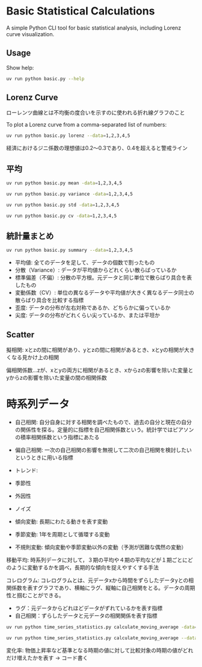 # Basic Statistical Calculations

A simple Python CLI tool for basic statistical analysis, including Lorenz curve visualization.

## Usage

Show help:
```bash
uv run python basic.py --help
```

## Lorenz Curve

ローレンツ曲線とは不均衡の度合いを示すのに使われる折れ線グラフのこと

To plot a Lorenz curve from a comma-separated list of numbers:
```bash
uv run python basic.py lorenz --data=1,2,3,4,5
```

経済におけるジニ係数の理想値は0.2～0.3であり、0.4を超えると警戒ライン

## 平均

```bash
uv run python basic.py mean -data=1,2,3,4,5

uv run python basic.py variance -data=1,2,3,4,5

uv run python basic.py std -data=1,2,3,4,5

uv run python basic.py cv -data=1,2,3,4,5
```

## 統計量まとめ

```bash
uv run python basic.py summary --data=1,2,3,4,5
```

- 平均値: 全てのデータを足して、データの個数で割ったもの
- 分散（Variance）: データが平均値からどれくらい散らばっているか
- 標準偏差（不偏）: 分散の平方根。元データと同じ単位で散らばり具合を表したもの
- 変動係数（CV）: 単位の異なるデータや平均値が大きく異なるデータ同士の散らばり具合を比較する指標
- 歪度: データの分布が左右対称であるか、どちらかに偏っているか
- 尖度: データの分布がどれくらい尖っているか、または平坦か


## Scatter

擬相関: xとzの間に相関があり、yとzの間に相関があるとき、xとyの相関が大きくなる見かけ上の相関

偏相関係数…zが、xとyの両方に相関があるとき、xからzの影響を除いた変量とyからzの影響を除いた変量の間の相関係数

# 時系列データ

- 自己相関: 自分自身に対する相関を調べたもので、過去の自分と現在の自分の関係性を探る。定量的に指標を自己相関係数という。統計学ではピアソンの積率相関係数という指標にあたる
- 偏自己相関: 一次の自己相関の影響を無視して二次の自己相関を検討したいというときに用いる指標
- トレンド: 
- 季節性
- 外因性
- ノイズ

- 傾向変動: 長期にわたる動きを表す変動
- 季節変動: 1年を周期として循環する変動
- 不規則変動: 傾向変動や季節変動以外の変動（予測が困難な偶然の変動）

移動平均: 時系列データに対して，３期の平均や４期の平均などが１期ごとにどのように変動するかを調べ，長期的な傾向を捉えやすくする手法

コレログラム: コレログラムとは、元データxから時間をずらしたデータyとの相関係数を表すグラフであり、横軸にラグ、縦軸に自己相関をとる。データの周期性と掴むことができる。

- ラグ：元データからどれほどデータがずれているかを表す指標
- 自己相関：ずらしたデータと元データの相関関係を表す指標

```bash
uv run python time_series_statistics.py calculate_moving_average -data=1,2,3,4,5

uv run python time_series_statistics.py calculate_moving_average --data=1,2,3,4,5,6,7 --window_size=3
```

変化率: 物価上昇率など基準となる時期の値に対して比較対象の時期の値がどれだけ増えたかを表す -> コード書く



